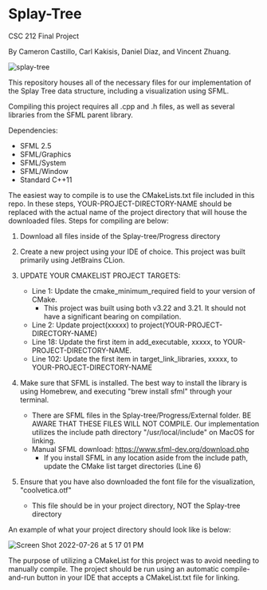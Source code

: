 # Splay-Tree
CSC 212 Final Project


By Cameron Castillo, Carl Kakisis, Daniel Diaz, and Vincent Zhuang.

![splay-tree](https://user-images.githubusercontent.com/38219103/181115192-408beb8a-cc8c-49b1-bce6-b0b101403ca9.png)

This repository houses all of the necessary files for our implementation of the Splay Tree data structure, including a visualization using SFML.

Compiling this project requires all .cpp and .h files, as well as several libraries from the SFML parent library.

Dependencies:

- SFML 2.5
- SFML/Graphics
- SFML/System
- SFML/Window
- Standard C++11

The easiest way to compile is to use the CMakeLists.txt file included in this repo. In these steps, YOUR-PROJECT-DIRECTORY-NAME should be replaced with the actual name of the project directory that will house the downloaded files. Steps for compiling are below:

1. Download all files inside of the Splay-tree/Progress directory
2. Create a new project using your IDE of choice. This project was built primarily using JetBrains CLion.
3. UPDATE YOUR CMAKELIST PROJECT TARGETS:
	- Line 1: Update the cmake_minimum_required field to your version of CMake.
    	- This project was built using both v3.22 and 3.21. It should not have a significant bearing on compilation.
	- Line 2: Update project(xxxxx) to project(YOUR-PROJECT-DIRECTORY-NAME)
	- Line 18: Update the first item in add_executable, xxxxx, to YOUR-PROJECT-DIRECTORY-NAME.
	- Line 102: Update the first item in target_link_libraries, xxxxx, to YOUR-PROJECT-DIRECTORY-NAME
4. Make sure that SFML is installed. The best way to install the library is using Homebrew, and executing "brew install sfml" through your terminal.
	- There are SFML files in the Splay-tree/Progress/External folder. BE AWARE THAT THESE FILES WILL NOT COMPILE. Our implementation utilizes the include path directory "/usr/local/include" on MacOS for linking.
 	- Manual SFML download: https://www.sfml-dev.org/download.php
    	- If you install SFML in any location aside from the include path, update the CMake list target directories (Line 6)

5. Ensure that you have also downloaded the font file for the visualization, "coolvetica.otf"
	- This file should be in your project directory, NOT the Splay-tree directory
    
An example of what your project directory should look like is below:

![Screen Shot 2022-07-26 at 5 17 01 PM](https://user-images.githubusercontent.com/38219103/181114877-2ede41fe-7941-4432-b483-92168d54c5dd.png)

The purpose of utilizing a CMakeList for this project was to avoid needing to manually compile. The project should be run using an automatic compile-and-run button in your IDE that accepts a CMakeList.txt file for linking.
